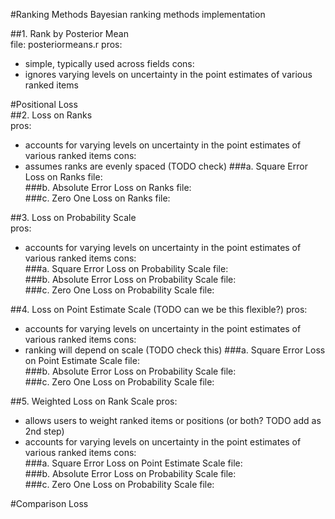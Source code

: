 #Ranking Methods
Bayesian ranking methods implementation  

##1. Rank by Posterior Mean   
file: posteriormeans.r
pros:  
  - simple, typically used across fields
cons:  
  - ignores varying levels on uncertainty in the point estimates of various ranked items

#Positional Loss  
##2. Loss on Ranks  
pros:  
  - accounts for varying levels on uncertainty in the point estimates of various ranked items
cons:  
  - assumes ranks are evenly spaced (TODO check)
###a. Square Error Loss on Ranks
file:  
###b. Absolute Error Loss on Ranks
file:  
###c. Zero One Loss on Ranks
file:  

##3. Loss on Probability Scale  
pros:
  - accounts for varying levels on uncertainty in the point estimates of various ranked items
cons:  
###a. Square Error Loss on Probability Scale
file:  
###b. Absolute Error Loss on Probability Scale
file:  
###c. Zero One Loss on Probability Scale
file:  

##4. Loss on Point Estimate Scale (TODO can we be this flexible?)
pros:  
  - accounts for varying levels on uncertainty in the point estimates of various ranked items
cons:  
  - ranking will depend on scale (TODO check this)
###a. Square Error Loss on Point Estimate Scale
file:  
###b. Absolute Error Loss on Probability Scale
file:  
###c. Zero One Loss on Probability Scale
file:  

##5. Weighted Loss on Rank Scale
pros:  
  - allows users to weight ranked items or positions (or both? TODO add as 2nd step)
  - accounts for varying levels on uncertainty in the point estimates of various ranked items
cons:  
###a. Square Error Loss on Point Estimate Scale
file:   
###b. Absolute Error Loss on Probability Scale
file:  
###c. Zero One Loss on Probability Scale
file:  

#Comparison Loss
